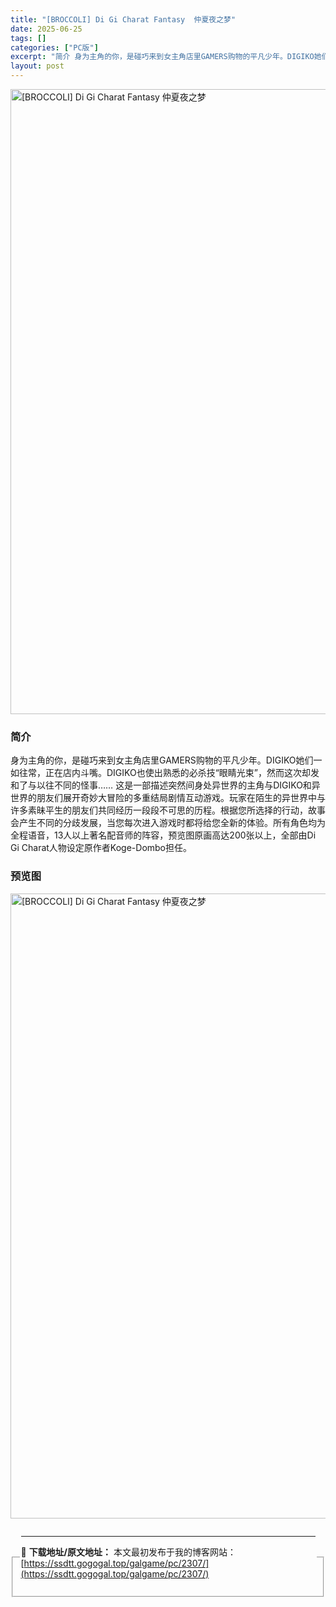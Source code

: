 ```yaml
---
title: "[BROCCOLI] Di Gi Charat Fantasy  仲夏夜之梦"
date: 2025-06-25
tags: []
categories: ["PC版"]
excerpt: "简介 身为主角的你，是碰巧来到女主角店里GAMERS购物的平凡少年。DIGIKO她们一如往常，正在店内斗嘴。DIGIKO也使出熟悉的必杀技“眼睛光束”，然而这次却发和了与以往不同的怪事…… 这是一部描述突然间身处异世界的主角与DIGIKO和异世界的朋友们展开奇妙大冒险的多重结局剧情互动游戏。玩家在陌&hellip;"
layout: post
---
```



<p><img decoding="async"   src="https://ssdtt.gogogal.top/wp-content/uploads/2025/06/38da5-00.webp" loading="lazy" alt="[BROCCOLI] Di Gi Charat Fantasy  仲夏夜之梦" style="display: block; margin-left: auto; margin-right: auto; width: 1000px;" /></p>
<div>
<h3>简介</h3>
</p></div>
<p>身为主角的你，是碰巧来到女主角店里GAMERS购物的平凡少年。DIGIKO她们一如往常，正在店内斗嘴。DIGIKO也使出熟悉的必杀技“眼睛光束”，然而这次却发和了与以往不同的怪事…… 这是一部描述突然间身处异世界的主角与DIGIKO和异世界的朋友们展开奇妙大冒险的多重结局剧情互动游戏。玩家在陌生的异世界中与许多素昧平生的朋友们共同经历一段段不可思的历程。根据您所选择的行动，故事会产生不同的分歧发展，当您每次进入游戏时都将给您全新的体验。所有角色均为全程语音，13人以上著名配音师的阵容，预览图原画高达200张以上，全部由Di Gi Charat人物设定原作者Koge-Dombo担任。</p>
<h3>预览图</h3>
<p><img decoding="async"   src="https://ssdtt.gogogal.top/wp-content/uploads/2025/06/2af9c-01.webp" loading="lazy" alt="[BROCCOLI] Di Gi Charat Fantasy  仲夏夜之梦" style="display: block; margin-left: auto; margin-right: auto; width: 1000px;" /></p>
<div> </div>
<fieldset>
<legend>


---
📖 **下载地址/原文地址：** 本文最初发布于我的博客网站：[https://ssdtt.gogogal.top/galgame/pc/2307/](https://ssdtt.gogogal.top/galgame/pc/2307/)
